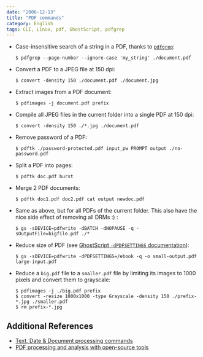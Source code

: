 ```yaml
---
date: "2006-12-13"
title: "PDF commands"
category: English
tags: CLI, Linux, pdf, GhostScript, pdfgrep
---
```


- Case-insensitive search of a string in a PDF, thanks to [`pdfgrep`](https://pdfgrep.org):

  ```shell-session
  $ pdfgrep --page-number --ignore-case 'my_string' ./document.pdf
  ```

- Convert a PDF to a JPEG file at 150 dpi:

  ```shell-session
  $ convert -density 150 ./document.pdf ./document.jpg
  ```

- Extract images from a PDF document:

  ```shell-session
  $ pdfimages -j document.pdf prefix
  ```

- Compile all JPEG files in the current folder into a single PDF at 150 dpi:

  ```shell-session
  $ convert -density 150 ./*.jpg ./document.pdf
  ```

- Remove password of a PDF:

  ```shell-session
  $ pdftk ./password-protected.pdf input_pw PROMPT output ./no-password.pdf
  ```

- Split a PDF into pages:

  ```shell-session
  $ pdftk doc.pdf burst
  ```

- Merge 2 PDF documents:

  ```shell-session
  $ pdftk doc1.pdf doc2.pdf cat output newdoc.pdf
  ```

- Same as above, but for all PDFs of the current folder. This also have the nice side effect of removing all DRMs :) :

  ```shell-session
  $ gs -sDEVICE=pdfwrite -dBATCH -dNOPAUSE -q -sOutputFile=bigfile.pdf ./*
  ```

- Reduce size of PDF (see [GhostScript `-dPDFSETTINGS` documentation](https://web.mit.edu/ghostscript/www/Ps2pdf.htm#Options)):

  ```shell-session
  $ gs -sDEVICE=pdfwrite -dPDFSETTINGS=/ebook -q -o small-output.pdf large-input.pdf
  ```

- Reduce a `big.pdf` file to a `smaller.pdf` file by limiting its images to 1000 pixels and convert them to grayscale:

  ```shell-session
  $ pdfimages -j ./big.pdf prefix
  $ convert -resize 1000x1000 -type Grayscale -density 150 ./prefix-*.jpg ./smaller.pdf
  $ rm prefix-*.jpg
  ```

## Additional References

- [Text, Date & Document processing commands]({filename}/2006/text-date-document-processing-commands.md)
- [PDF processing and analysis with open-source tools](https://www.bitsgalore.org/2021/09/06/pdf-processing-and-analysis-with-open-source-tools)
